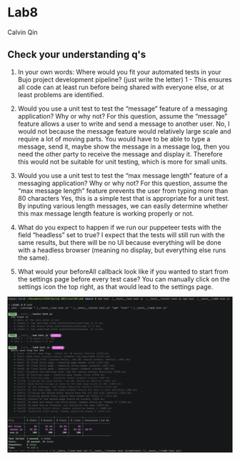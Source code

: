 # Lab8

Calvin Qin

## Check your understanding q's
1. In your own words: Where would you fit your automated tests in your Bujo project development pipeline? (just write the letter)
1 - This ensures all code can at least run before being shared with everyone else, or at least problems are identified.

2. Would you use a unit test to test the “message” feature of a messaging application? Why or why not? For this question, assume the “message” feature allows a user to write and send a message to another user.
No, I would not because the message feature would relatively large scale and require a lot of moving parts. You would have to be able to type a message, send it, maybe show the message in a message log, then you need the other party to receive the message and display it. Therefore this would not be suitable for unit testing, which is more for small units. 

3. Would you use a unit test to test the “max message length” feature of a messaging application? Why or why not? For this question, assume the “max message length” feature prevents the user from typing more than 80 characters
Yes, this is a simple test that is appropriate for a unit test. By inputing various length messages, we can easily determine whether this max message length feature is working properly or not. 

4. What do you expect to happen if we run our puppeteer tests with the field “headless” set to true?
I expect that the tests will still run with the same results, but there will be no UI because everything will be done with a headless browser (meaning no display, but everything else runs the same).

5. What would your beforeAll callback look like if you wanted to start from the settings page before every test case?
You can manually click on the settings icon the top right, as that would lead to the settings page.

![Image of Testing](./testresult.png)
